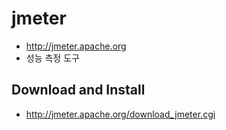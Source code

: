 # jmeter
* http://jmeter.apache.org
* 성능 측정 도구

## Download and Install
* http://jmeter.apache.org/download_jmeter.cgi
